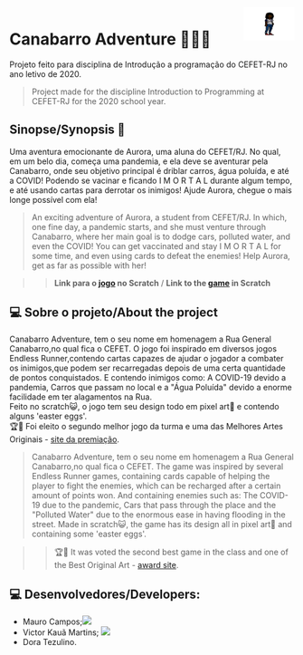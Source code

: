 <img src="image/aurora.png" width="90"  align="right">

# Canabarro Adventure 🏃🏿‍♀️
Projeto feito para disciplina de Introdução a programação do CEFET-RJ no ano letivo de 2020.

> Project made for the discipline Introduction to Programming at CEFET-RJ for the 2020 school year.

## Sinopse/Synopsis 📖

Uma aventura emocionante de Aurora, uma aluna do CEFET/RJ. No qual, em um belo dia, começa uma pandemia, e ela deve se aventurar pela Canabarro, onde seu objetivo principal é driblar carros, água poluída, e até a COVID! Podendo se vacinar e ficando I M O R T A L durante algum tempo, e até usando cartas para derrotar os inimigos! Ajude Aurora, chegue o mais longe possível com ela! 

> An exciting adventure of Aurora, a student from CEFET/RJ. In which, one fine day, a pandemic starts, and she must venture through Canabarro, where her main goal is to dodge cars, polluted water, and even the COVID! You can get vaccinated and stay I M O R T A L for some time, and even using cards to defeat the enemies! Help Aurora, get as far as possible with her!

> > **Link para o [jogo](https://scratch.mit.edu/projects/537504336/) no Scratch** / **Link to the [game](https://scratch.mit.edu/projects/537504336/) in Scratch**

## 💻 Sobre o projeto/About the project
  
Canabarro Adventure, tem o seu nome em homenagem a Rua General Canabarro,no qual fica o CEFET. O jogo foi inspirado em diversos jogos Endless Runner,contendo cartas capazes de ajudar o jogador a combater os inimigos,que podem ser recarregadas depois de uma certa quantidade de pontos conquistados. E contendo inimigos como: A COVID-19 devido a pandemia, Carros que passam no local e a "Água Poluída" devido a enorme facilidade em ter alagamentos na Rua.<br>
Feito no scratch😺, o jogo tem seu design todo em pixel art👾 e contendo alguns 'easter eggs'. <br>
🏆🥈 Foi eleito o segundo melhor jogo da turma e uma das Melhores Artes Originais - [site da premiação](https://eic.cefet-rj.br/~jsantos/classes/introducao-a-programacao-2020/?lang=pb).
> Canabarro Adventure, tem o seu nome em homenagem a Rua General Canabarro,no qual fica o CEFET. The game was inspired by several Endless Runner games, containing cards capable of helping the player to fight the enemies, which can be recharged after a certain amount of points won. And containing enemies such as: The COVID-19 due to the pandemic, Cars that pass through the place and the "Polluted Water" due to the enormous ease in having flooding in the street.
> Made in scratch😺, the game has its design all in pixel art👾 and containing some 'easter eggs'.<br>

>> 🏆🥈 It was voted the second best game in the class and one of the Best Original Art - [award site](https://eic.cefet-rj.br/~jsantos/classes/introducao-a-programacao-2020/?lang=pb).


## 💻 Desenvolvedores/Developers:
- Mauro Campos;<a href="https://github.com/mauropahoor"><img  src="https://img.shields.io/badge/github-%23100000.svg?&style=for-the-badge&logo=github&logoColor=white&link=mailto:https://github.com/zughy09" width="50"></a>
- Victor Kauã Martins; <a href="https://github.com/victor-kaua"><img  src="https://img.shields.io/badge/github-%23100000.svg?&style=for-the-badge&logo=github&logoColor=white&link=mailto:https://github.com/victor-kaua" width="50"></a>
- Dora Tezulino.
